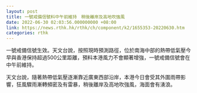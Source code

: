 ```yaml
---
layout: post
title: 一號戒備信號料中午前維持　稍後離岸及高地吹強風
date: 2022-06-30 02:03:56.000000000 +08:00
link: https://news.rthk.hk/rthk/ch/component/k2/1655353-20220630.htm
categories: rthk
---
```


一號戒備信號生效。天文台說，按照現時預測路徑，位於南海中部的熱帶低氣壓今早與香港保持超過500公里距離，預料本港風力不會顯著增強，一號戒備信號會在中午前維持。

天文台說，隨著熱帶低氣壓逐漸靠近廣東西部沿岸，本港今日會受其外圍雨帶影響，狂風驟雨漸轉頻密及有雷暴，稍後離岸及高地吹強風，海面會有湧浪。
